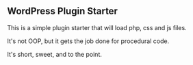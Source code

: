 ## WordPress Plugin Starter

This is a simple plugin starter that will load php, css and js files. 

It's not OOP, but it gets the job done for procedural code. 

It's short, sweet, and to the point. 
